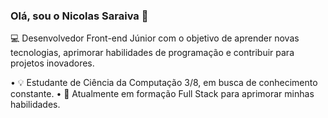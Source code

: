 ### Olá, sou o Nicolas Saraiva 👋

💻 Desenvolvedor Front-end Júnior com o objetivo de aprender novas tecnologias, aprimorar habilidades de programação e contribuir para projetos inovadores.

• 💡 Estudante de Ciência da Computação 3/8, em busca de conhecimento constante.
• 📝 Atualmente em formação Full Stack para aprimorar minhas habilidades.

